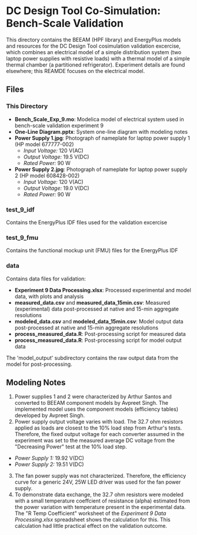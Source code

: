 DC Design Tool Co-Simulation: Bench-Scale Validation
====================================================

This directory contains the BEEAM (HPF library) and EnergyPlus models and resources for the DC Design Tool cosimulation validation excercise, which combines an electrical model of a simple distribution system (two laptop power supplies with resistive loads) with a thermal model of a simple thermal chamber (a partitioned refrigerator). Experiment details are found elsewhere; this REAMDE focuses on the electrical model.

Files
-----

### This Directory ###

- **Bench_Scale_Exp_9.mo**: Modelica model of electrical system used in bench-scale validation experiment 9
- **One-Line Diagram.pptx**: System one-line diagram with modeling notes
- **Power Supply 1.jpg**: Photograph of nameplate for laptop power supply 1 (HP model 677777-002)
  - *Input Voltage:* 120 V(AC)
  - *Output Voltage:* 19.5 V(DC)
  - *Rated Power:* 90 W
- **Power Supply 2.jpg**: Photograph of nameplate for laptop power supply 2 (HP model 608428-002)
  - *Input Voltage:* 120 V(AC)
  - *Output Voltage:* 19.0 V(DC)
  - *Rated Power:* 90 W

### test_9_idf ###

Contains the EnergyPlus IDF files used for the validation excercise

### test_9_fmu ###

Contains the functional mockup unit (FMU) files for the EnergyPlus IDF

### data ###

Contains data files for validation:

- **Experiment 9 Data Processing.xlsx**: Processed experimental and model data, with plots and analysis
- **measured_data.csv** and **measured_data_15min.csv**: Measured (experimental) data post-processed at native and 15-min aggregate resolutions
- **modeled_data.csv** and **modeled_data_15min.csv**: Model output data post-processed at native and 15-min aggregate resolutions
- **process_measured_data.R**: Post-processing script for measured data
- **process_measured_data.R**: Post-processing script for model output data

The 'model_output' subdirectory contains the raw output data from the model for post-processing.

Modeling Notes
--------------

1. Power supplies 1 and 2 were characterized by Arthur Santos and converted to BEEAM component models by Avpreet Singh. The implemented model uses the component models (efficiency tables) developed by Avpreet Singh.
2. Power supply output voltage varies with load. The 32.7 ohm resistors applied as loads are closest to the 10% load step from Arthur's tests. Therefore, the fixed output voltage for each converter assumed in the experiment was set to the measured average DC voltage from the "Decreasing Power" test at the 10% load step.
  - *Power Supply 1:* 19.92 V(DC)
  - *Power Supply 2:* 19.51 V(DC)
3. The fan power supply was not characterized. Therefore, the efficiency curve for a generic 24V, 25W LED driver was used for the fan power supply.
4. To demonstrate data exchange, the 32.7 ohm resistors were modeled with a small temperature coeffcient of resistance (alpha) estimated from the power variation with temperature present in the experimental data. The "R Temp Coefficient" worksheet of the *Experiment 9 Data Processing.xlsx* spreadsheet shows the calculation for this. This calculation had little practical effect on the validation outcome.
